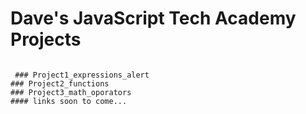 # Dave's JavaScript Tech Academy Projects
``` 

 ### Project1_expressions_alert
### Project2_functions
### Project3_math_oporators
#### links soon to come...
```

